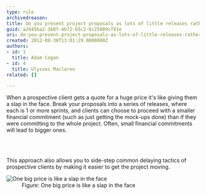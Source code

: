 ```yaml
---
type: rule
archivedreason: 
title: Do you present project proposals as lots of little releases rather than one big price?
guid: a2445ba2-168f-4b72-b5c2-6c25089cf81e
uri: do-you-present-project-proposals-as-lots-of-little-releases-rather-than-one-big-price
created: 2012-08-30T13:01:29.0000000Z
authors:
- id: 1
  title: Adam Cogan
- id: 4
  title: Ulysses Maclaren
related: []

---
```



<p>
                When a prospective client gets a quote for a huge price it's like giving them a slap in the face.
                Break your proposals into a series of releases, where each is&#160;1&#160;or more sprints,&#160;and 
                clients can choose to proceed with a smaller financial commitment (such as just getting the mock-ups 
                done) than if they were committing to the whole project. Often, small financial commitments will 
                lead to bigger ones.
                </p>
<br><excerpt class='endintro'></excerpt><br>
<p> This approach also allows you to side-step common delaying tactics of prospective clients by making it easier to get the project moving. </p><dl class="image"><dt>
      <img alt="One big price is like a slap in the face" src="/PublishingImages/AccountManagement-FaceSlap.jpg" /> 
   </dt><dd> Figure&#58; One big price is like a slap in the face ​</dd></dl>


